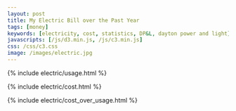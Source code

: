 ```yaml
---
layout: post
title: My Electric Bill over the Past Year
tags: [money]
keywords: [electricity, cost, statistics, DP&L, dayton power and light]
javascripts: [/js/d3.min.js, /js/c3.min.js]
css: /css/c3.css
image: /images/electric.jpg
---
```


{% include electric/usage.html %}

{% include electric/cost.html %}

{% include electric/cost_over_usage.html %}